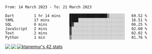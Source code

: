 <!--START_SECTION:waka-->

```text
From: 14 March 2023 - To: 21 March 2023

Dart         1 hr 14 mins    █████████████████▒░░░░░░░   69.52 %
YAML         17 mins         ████░░░░░░░░░░░░░░░░░░░░░   16.51 %
SQL          6 mins          █▓░░░░░░░░░░░░░░░░░░░░░░░   06.25 %
JavaScript   2 mins          ▓░░░░░░░░░░░░░░░░░░░░░░░░   02.60 %
Text         2 mins          ▓░░░░░░░░░░░░░░░░░░░░░░░░   02.02 %
Python       1 min           ▒░░░░░░░░░░░░░░░░░░░░░░░░   01.76 %
```

<!--END_SECTION:waka-->
<a href="https://github.com/anuraghazra/github-readme-stats">
  <img align="left" src="https://github-readme-stats.vercel.app/api?username=Tanesan&count_private=true&show_icons=true" />
<img align="left" src="https://github-readme-stats.vercel.app/api/top-langs/?username=Tanesan" />
</a>

[![ktanemur's 42 stats](https://badge42.vercel.app/api/v2/cl1wslf6s002109l771rng2w8/stats?cursusId=21&coalitionId=62)](https://github.com/JaeSeoKim/badge42)
